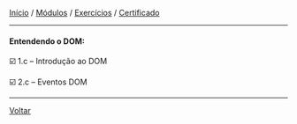 [Início](https://github.com/Thalyalm/curso-javascript) / 
[Módulos](https://github.com/Thalyalm/curso-javascript/tree/master/modulos/readme.md) /
[Exercícios](https://github.com/Thalyalm/curso-javascript/tree/master/exercicios) /
[Certificado](https://github.com/Thalyalm/curso-javascript/tree/master/certificado)

---

#### Entendendo o DOM:

:ballot_box_with_check: 1.c – Introdução ao DOM

:ballot_box_with_check: 2.c – Eventos DOM

---

[Voltar](/modulos/readme.md)